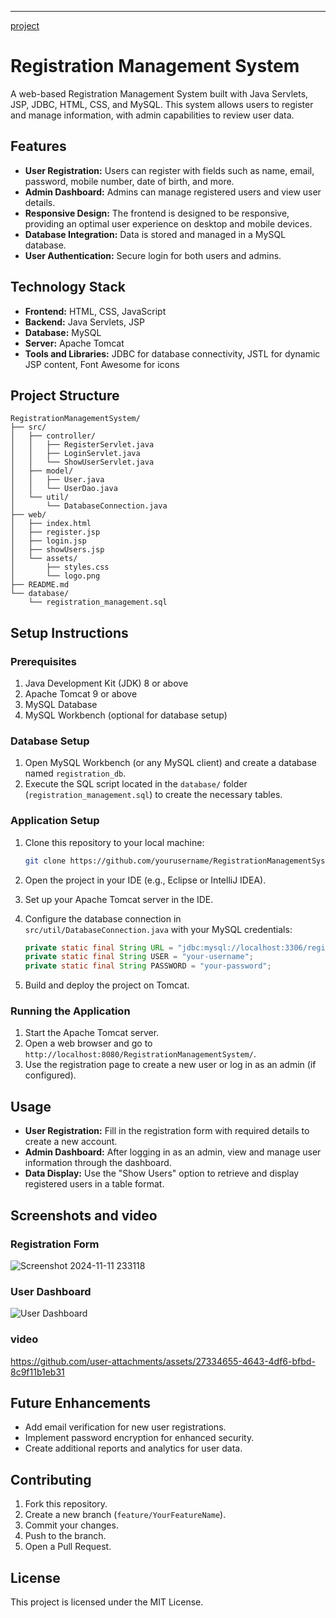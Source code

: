---
[project](https://github.com/IAmJyoti/UserManagement)
# Registration Management System

A web-based Registration Management System built with Java Servlets, JSP, JDBC, HTML, CSS, and MySQL. This system allows users to register and manage information, with admin capabilities to review user data.

## Features

- **User Registration:** Users can register with fields such as name, email, password, mobile number, date of birth, and more.
- **Admin Dashboard:** Admins can manage registered users and view user details.
- **Responsive Design:** The frontend is designed to be responsive, providing an optimal user experience on desktop and mobile devices.
- **Database Integration:** Data is stored and managed in a MySQL database.
- **User Authentication:** Secure login for both users and admins.

## Technology Stack

- **Frontend:** HTML, CSS, JavaScript
- **Backend:** Java Servlets, JSP
- **Database:** MySQL
- **Server:** Apache Tomcat
- **Tools and Libraries:** JDBC for database connectivity, JSTL for dynamic JSP content, Font Awesome for icons

## Project Structure

```plaintext
RegistrationManagementSystem/
├── src/
│   ├── controller/
│   │   ├── RegisterServlet.java
│   │   ├── LoginServlet.java
│   │   └── ShowUserServlet.java
│   ├── model/
│   │   ├── User.java
│   │   └── UserDao.java
│   └── util/
│       └── DatabaseConnection.java
├── web/
│   ├── index.html
│   ├── register.jsp
│   ├── login.jsp
│   ├── showUsers.jsp
│   └── assets/
│       ├── styles.css
│       └── logo.png
├── README.md
└── database/
    └── registration_management.sql
```

## Setup Instructions

### Prerequisites

1. Java Development Kit (JDK) 8 or above
2. Apache Tomcat 9 or above
3. MySQL Database
4. MySQL Workbench (optional for database setup)

### Database Setup

1. Open MySQL Workbench (or any MySQL client) and create a database named `registration_db`.
2. Execute the SQL script located in the `database/` folder (`registration_management.sql`) to create the necessary tables.

### Application Setup

1. Clone this repository to your local machine:

    ```bash
    git clone https://github.com/yourusername/RegistrationManagementSystem.git
    ```

2. Open the project in your IDE (e.g., Eclipse or IntelliJ IDEA).
3. Set up your Apache Tomcat server in the IDE.
4. Configure the database connection in `src/util/DatabaseConnection.java` with your MySQL credentials:

    ```java
    private static final String URL = "jdbc:mysql://localhost:3306/registration_db";
    private static final String USER = "your-username";
    private static final String PASSWORD = "your-password";
    ```

5. Build and deploy the project on Tomcat.

### Running the Application

1. Start the Apache Tomcat server.
2. Open a web browser and go to `http://localhost:8080/RegistrationManagementSystem/`.
3. Use the registration page to create a new user or log in as an admin (if configured).

## Usage

- **User Registration:** Fill in the registration form with required details to create a new account.
- **Admin Dashboard:** After logging in as an admin, view and manage user information through the dashboard.
- **Data Display:** Use the "Show Users" option to retrieve and display registered users in a table format.

## Screenshots and video

### Registration Form
![Screenshot 2024-11-11 233118](https://github.com/user-attachments/assets/6840c3f0-2040-4110-9434-becc3eba99ce)

### User Dashboard
![User Dashboard](https://github.com/user-attachments/assets/7fe3e9c3-3c12-4734-ab9d-664673bc70e0)
### video
https://github.com/user-attachments/assets/27334655-4643-4df6-bfbd-8c9f11b1eb31



## Future Enhancements

- Add email verification for new user registrations.
- Implement password encryption for enhanced security.
- Create additional reports and analytics for user data.

## Contributing

1. Fork this repository.
2. Create a new branch (`feature/YourFeatureName`).
3. Commit your changes.
4. Push to the branch.
5. Open a Pull Request.

## License

This project is licensed under the MIT License.
